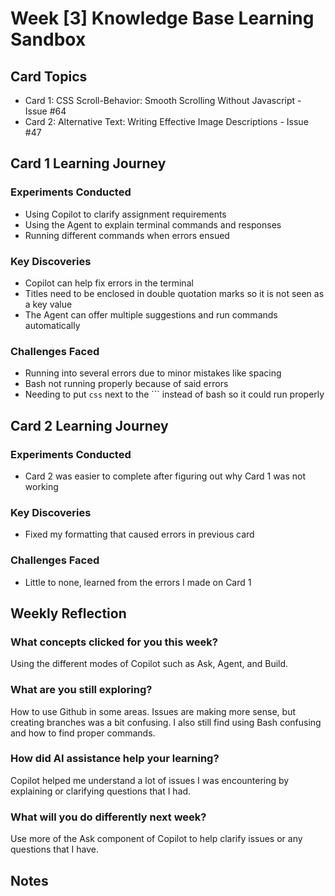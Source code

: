 # Week [3] Knowledge Base Learning Sandbox

## Card Topics

- Card 1: CSS Scroll-Behavior: Smooth Scrolling Without Javascript - Issue #64
- Card 2: Alternative Text: Writing Effective Image Descriptions - Issue #47

## Card 1 Learning Journey

### Experiments Conducted

- Using Copilot to clarify assignment requirements
- Using the Agent to explain terminal commands and responses
- Running different commands when errors ensued

### Key Discoveries

- Copilot can help fix errors in the terminal
- Titles need to be enclosed in double quotation marks so it is not seen as a key value
- The Agent can offer multiple suggestions and run commands automatically

### Challenges Faced

- Running into several errors due to minor mistakes like spacing 
- Bash not running properly because of said errors
- Needing to put `css` next to the ``` instead of bash so it could run properly

## Card 2 Learning Journey

### Experiments Conducted

- Card 2 was easier to complete after figuring out why Card 1 was not working

### Key Discoveries

- Fixed my formatting that caused errors in previous card

### Challenges Faced

- Little to none, learned from the errors I made on Card 1

## Weekly Reflection

### What concepts clicked for you this week?

Using the different modes of Copilot such as Ask, Agent, and Build. 

### What are you still exploring?

How to use Github in some areas. Issues are making more sense, but creating branches was a bit confusing. I also still find using Bash confusing and how to find proper commands. 

### How did AI assistance help your learning?

Copilot helped me understand a lot of issues I was encountering by explaining or clarifying questions that I had. 

### What will you do differently next week?

Use more of the Ask component of Copilot to help clarify issues or any questions that I have. 

## Notes

